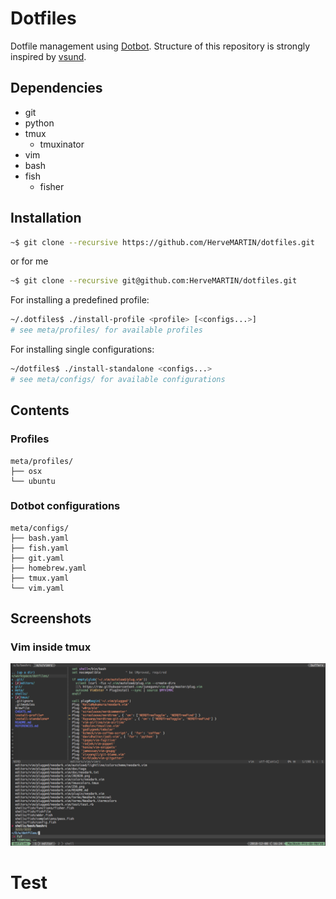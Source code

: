 # Dotfiles

Dotfile management using [Dotbot](https://github.com/anishathalye/dotbot).
Structure of this repository is strongly inspired by [vsund](https://github.com/vsund/dotfiles).

## Dependencies

* git
* python
* tmux
	* tmuxinator
* vim
* bash
* fish
  * fisher

## Installation

```bash
~$ git clone --recursive https://github.com/HerveMARTIN/dotfiles.git
```
or for me
```bash
~$ git clone --recursive git@github.com:HerveMARTIN/dotfiles.git
```
For installing a predefined profile:

```bash
~/.dotfiles$ ./install-profile <profile> [<configs...>]
# see meta/profiles/ for available profiles
```

For installing single configurations:

```bash
~/dotfiles$ ./install-standalone <configs...>
# see meta/configs/ for available configurations
```

## Contents

### Profiles

```
meta/profiles/
├── osx
└── ubuntu
```

### Dotbot configurations

```
meta/configs/
├── bash.yaml
├── fish.yaml
├── git.yaml
├── homebrew.yaml
├── tmux.yaml
└── vim.yaml
```

## Screenshots

### Vim inside tmux
![tmux-vim](meta/screenshots/tmux-vim.png)

# Test
